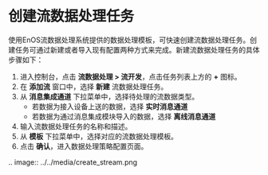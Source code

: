 # 创建流数据处理任务
使用EnOS流数据处理系统提供的数据处理模板，可快速创建流数据处理任务。创建任务可通过新建或者导入现有配置两种方式来完成。新建流数据处理任务的具体步骤如下：

1. 进入控制台，点击 **流数据处理 > 流开发**，点击任务列表上方的 **+** 图标。
2. 在 **添加流** 窗口中，选择 **新建** 流数据处理任务。
3. 从 **消息集成通道** 下拉菜单中，选择待处理的流数据类型。
   - 若数据为接入设备上送的数据，选择 **实时消息通道**
   - 若数据为通过消息集成模块导入的数据，选择 **离线消息通道**
4. 输入流数据处理任务的名称和描述。
5. 从 **模板** 下拉菜单中，选择对应的流数据处理模板。
6. 点击 **确认**，进入数据处理策略配置页面。

.. image:: ../../media/create_stream.png


<!--end-->
